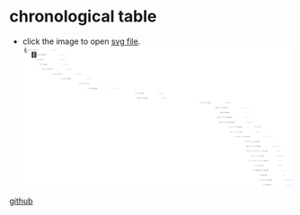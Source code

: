 # chronological table #

* click the image to open [svg file](http://otahi.github.io/year_table/year_table.svg).
[![Year Table](year_table.png)](http://otahi.github.io/year_table/year_table.svg)

[github](https://github.com/otahi/otahi.github.io/tree/master/year_table)
